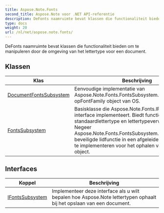 ```yaml
---
title: Aspose.Note.Fonts
second_title: Aspose.Note voor .NET API-referentie
description: DeFonts naamruimte bevat klassen die functionaliteit bieden om te manipuleren door de omgeving van het lettertype voor een document.
type: docs
weight: 20
url: /nl/net/aspose.note.fonts/
---
```

DeFonts naamruimte bevat klassen die functionaliteit bieden om te manipuleren door de omgeving van het lettertype voor een document.

## Klassen

| Klas | Beschrijving |
| --- | --- |
| [DocumentFontsSubsystem](./documentfontssubsystem/) | Eenvoudige implementatie van Aspose.Note.Fonts.FontsSubsystem. Haalt opFontFamily object van OS. |
| [FontsSubsystem](./fontssubsystem/) | Basisklasse die Aspose.Note.Fonts.IFontsSubsystem-interface implementeert. Biedt functionaliteit voor standaardlettertype en lettertypevervangingen. Negeer Aspose.Note.Fonts.FontsSubsystem.FetchFontFamily-beveiligde lidfunctie in een afgeleide klasse om logica te implementeren voor het ophalen vanFontFamily object. |
## Interfaces

| Koppel | Beschrijving |
| --- | --- |
| [IFontsSubsystem](./ifontssubsystem/) | Implementeer deze interface als u wilt bepalen hoe Aspose.Note lettertypen ophaalt bij het opslaan van een document. |



